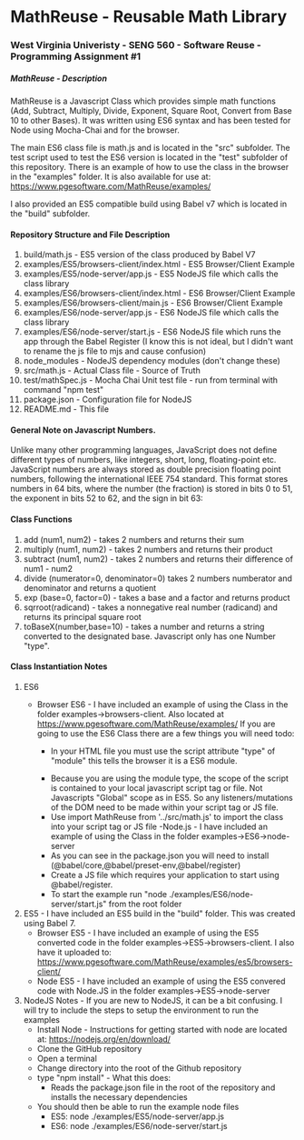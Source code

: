 # MathReuse - Reusable Math Library

### West Virginia Univeristy - SENG 560 - Software Reuse - Programming Assignment #1

##### MathReuse - Description

MathReuse is a Javascript Class which provides simple math functions (Add, Subtract, Multiply, Divide, Exponent, Square Root, Convert from Base 10 to other Bases).  It was written using ES6 syntax and has been tested for Node using Mocha-Chai and for the browser.  

The main ES6 class file is math.js and is located in the "src" subfolder. The test script used to test the ES6 version is located in the "test" subfolder of this repository.  There is an example of how to use the class in the browser in the "examples" folder.  It is also available for use at: https://www.pgesoftware.com/MathReuse/examples/

I also provided an ES5 compatible build using Babel v7 which is located in the "build" subfolder.

#### Repository Structure and File Description
1. build/math.js - ES5 version of the class produced by Babel V7
2. examples/ES5/browsers-client/index.html - ES5 Browser/Client Example
3. examples/ES5/node-server/app.js - ES5 NodeJS file which calls the class library
4. examples/ES6/browsers-client/index.html - ES6 Browser/Client Example
5. examples/ES6/browsers-client/main.js - ES6 Browser/Client Example
6. examples/ES6/node-server/app.js - ES6 NodeJS file which calls the class library
7. examples/ES6/node-server/start.js - ES6 NodeJS file which runs the app through the Babel Register (I know this is not ideal, but I didn't want to rename the js file to mjs and cause confusion)
8. node_modules - NodeJS dependency modules (don't change these)
9. src/math.js - Actual Class file - Source of Truth
10. test/mathSpec.js - Mocha Chai Unit test file - run from terminal with command "npm test"
11. package.json - Configuration file for NodeJS
12. README.md - This file

#### General Note on Javascript Numbers.  

Unlike many other programming languages, JavaScript does not define different types of numbers, like integers, short, long, floating-point etc. JavaScript numbers are always stored as double precision floating point numbers, following the international IEEE 754 standard. This format stores numbers in 64 bits, where the number (the fraction) is stored in bits 0 to 51, the exponent in bits 52 to 62, and the sign in bit 63:

#### Class Functions
1. add (num1, num2) - takes 2 numbers and returns their sum
2. multiply (num1, num2) - takes 2 numbers and returns their product
3. subtract (num1, num2) - takes 2 numbers and returns their difference of num1 - num2
4. divide (numerator=0, denominator=0) takes 2 numbers numberator and denominator and returns a quotient
5. exp (base=0, factor=0) - takes a base and a factor and returns product
6. sqrroot(radicand) - takes a nonnegative real number (radicand) and returns its principal square root
7. toBaseX(number,base=10) - takes a number and returns a string converted to the designated base.  Javascript only has one Number "type".

#### Class Instantiation Notes
1. ES6 
    - Browser ES6 - I have included an example of using the Class in the folder examples->browsers-client. Also located at https://www.pgesoftware.com/MathReuse/examples/ If you are going to use the ES6 Class there are a few things you will need todo:
        - In your HTML file you must use the script attribute "type" of "module" this tells the browser it is a ES6 module. 
        
        > <script type="module" src="main.js"></script>


        - Because you are using the module type, the scope of the script is contained to your local javascript script tag or file.  Not Javascripts "Global" scope as in ES5.  So any listeners/mutations of the DOM need to be made within your script tag or JS file.
        - Use import MathReuse from '../src/math.js' to import the class into your script tag or JS file
    -Node.js - I have included an example of using the Class in the folder examples->ES6->node-server
        - As you can see in the package.json you will need to install (@babel/core,@babel/preset-env,@babel/register)
        - Create a JS file which requires your application to start using @babel/register.
        - To start the example run  "node ./examples/ES6/node-server/start.js" from the root folder
2. ES5 - I have included an ES5 build in the "build" folder.  This was created using Babel 7.
   - Browser ES5 - I have included an example of using the ES5 converted code in the folder examples->ES5->browsers-client.  I also have it uploaded to: https://www.pgesoftware.com/MathReuse/examples/es5/browsers-client/
   - Node ES5 - I have included an example of using the ES5 convered code with Node.JS in the folder examples->ES5->node-server
3. NodeJS Notes - If you are new to NodeJS, it can be a bit confusing. I will try to include the steps to setup the environment to run the examples
    - Install Node - Instructions for getting started with node are located at: https://nodejs.org/en/download/
    - Clone the GitHub repository
    - Open a terminal
    - Change directory into the root of the Github repository
    - type "npm install" - What this does:
        - Reads the package.json file in the root of the repository and installs the necessary dependencies
    - You should then be able to run the example node files
      - ES5: node ./examples/ES5/node-server/app.js
      - ES6: node ./examples/ES6/node-server/start.js






 
